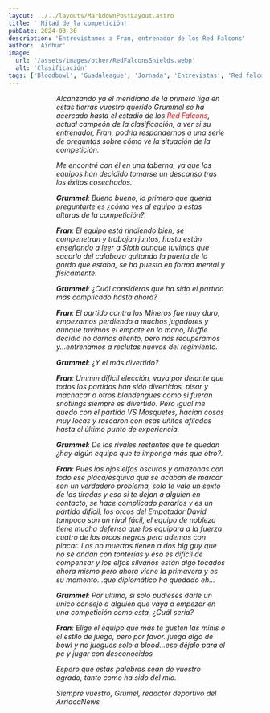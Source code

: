 ```yaml
---
layout: ../../layouts/MarkdownPostLayout.astro
title: '¡Mitad de la competición!'
pubDate: 2024-03-30
description: 'Entrevistamos a Fran, entrenador de los Red Falcons'
author: 'Ainhur'
image:
  url: '/assets/images/other/RedFalconsShields.webp'
  alt: 'Clasificación'
tags: ['Bloodbowl', 'Guadaleague', 'Jornada', 'Entrevistas', 'Red falcons']
---
```


_Alcanzando ya el meridiano de la primera liga en estas tierras vuestro querido Grummel se ha acercado hasta el estadio de los [Red Falcons](https://guadabowl.com/posts/red-falcons/), actual campeón de la clasificación, a ver si su entrenador, Fran, podría respondernos a una serie de preguntas sobre cómo ve la situación de la competición._

_Me encontré con él en una taberna, ya que los equipos han decidido tomarse un descanso tras los éxitos cosechados._

_**Grummel**: Bueno bueno, lo primero que quería preguntarte es ¿cómo ves al equipo a estas alturas de la competición?._

_**Fran**: El equipo está rindiendo bien, se compenetran y trabajan juntos, hasta están enseñando a leer a Sloth aunque tuvimos que sacarlo del calabozo quitando la puerta de lo gordo que estaba, se ha puesto en forma mental y físicamente._

_**Grummel**: ¿Cuál consideras que ha sido el partido más complicado hasta ahora?_

_**Fran**: El partido contra los Mineros fue muy duro, empezamos perdiendo a muchos jugadores y aunque tuvimos el empate en la mano, Nuffle decidió no darnos aliento, pero nos recuperamos y...entrenamos a reclutas nuevos del regimiento._

_**Grummel**: ¿Y el más divertido?_

_**Fran**: Ummm difícil elección, vaya por delante que todos los partidos han sido divertidos, pisar y machacar a otros blandengues como si fueran snotlings siempre es divertido. Pero igual me quedo con el partido VS Mosquetes, hacían cosas muy locas y rascaron con esas uñitas afiladas hasta el último punto de experiencia._

_**Grummel**: De los rivales restantes que te quedan ¿hay algún equipo que te imponga más que otro?._

_**Fran**: Pues los ojos elfos oscuros y amazonas con todo ese placa/esquiva que se acaban de marcar son un verdadero problema, solo te vale un sexto de las tiradas y eso si te dejan a alguien en contacto, se hace complicado pararlos y es un partido difícil, los orcos del Empatador David tampoco son un rival fácil, el equipo de nobleza tiene mucha defensa que los equipara a la fuerza cuatro de los orcos negros pero ademas con placar. Los no muertos tienen a dos big guy que no se andan con tonterías y eso es difícil de compensar y los elfos silvanos están algo tocados ahora mismo pero ahora viene la primavera y es su momento...que diplomático ha quedado eh..._

_**Grummel**: Por último, si solo pudieses darle un único consejo a alguien que vaya a empezar en una competición como esta, ¿Cuál sería?_

_**Fran**: Elige el equipo que más te gusten las minis o el estilo de juego, pero por favor..juega algo de bowl y no juegues solo a blood...eso déjalo para el pc y jugar con desconocidos_

_Espero que estas palabras sean de vuestro agrado, tanto como ha sido del mío._

_Siempre vuestro, Grumel, redactor deportivo del ArriacaNews_

<style>
     table {
      display:block;
      max-width:600px;
      overflow-x:auto;
    }
    td,th {
      border: 1px solid #fff;
    }
    table,td {
      padding: 0.5em;
    }
    a {
      color: red;
      text-decoration: none;
    }
    img{
      width:100%
    }
    @media screen and (min-width: 636px) {
      table {
        max-width:100%;
        overflow-x:auto
      }
      img {
        width:50%;
        margin-left:25%;
      }

      img.big {
        width:100%;
      }

      h2,h3 {
        padding:0em 5em 0em 5em;
      }
      ul,li{
        margin-left: 3em;
        list-style:none;
      }
      h1 {
        text-align: center;
      }
      p {
        padding:0em 5em 0em 5em;
      }
      p {
        max-width: 90%;
        margin-left: 5%;
      }
    }
</style>
